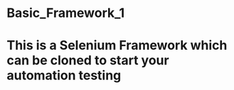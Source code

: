 # Basic_Framework_1
# This is a Selenium Framework which can be cloned to start your automation testing
